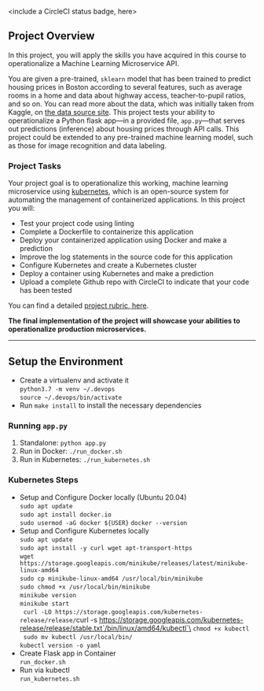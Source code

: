 <include a CircleCI status badge, here>

## Project Overview

In this project, you will apply the skills you have acquired in this course to operationalize a Machine Learning Microservice API. 

You are given a pre-trained, `sklearn` model that has been trained to predict housing prices in Boston according to several features, such as average rooms in a home and data about highway access, teacher-to-pupil ratios, and so on. You can read more about the data, which was initially taken from Kaggle, on [the data source site](https://www.kaggle.com/c/boston-housing). This project tests your ability to operationalize a Python flask app—in a provided file, `app.py`—that serves out predictions (inference) about housing prices through API calls. This project could be extended to any pre-trained machine learning model, such as those for image recognition and data labeling.

### Project Tasks

Your project goal is to operationalize this working, machine learning microservice using [kubernetes](https://kubernetes.io/), which is an open-source system for automating the management of containerized applications. In this project you will:
* Test your project code using linting
* Complete a Dockerfile to containerize this application
* Deploy your containerized application using Docker and make a prediction
* Improve the log statements in the source code for this application
* Configure Kubernetes and create a Kubernetes cluster
* Deploy a container using Kubernetes and make a prediction
* Upload a complete Github repo with CircleCI to indicate that your code has been tested

You can find a detailed [project rubric, here](https://review.udacity.com/#!/rubrics/2576/view).

**The final implementation of the project will showcase your abilities to operationalize production microservices.**

---

## Setup the Environment

* Create a virtualenv and activate it \
`python3.7 -m venv ~/.devops` \
`source ~/.devops/bin/activate`
* Run `make install` to install the necessary dependencies

### Running `app.py`

1. Standalone:  `python app.py`
2. Run in Docker:  `./run_docker.sh`
3. Run in Kubernetes:  `./run_kubernetes.sh`

### Kubernetes Steps

* Setup and Configure Docker locally (Ubuntu 20.04)\
 `sudo apt update`\
 `sudo apt install docker.io`\
 `sudo usermod -aG docker ${USER}`
 `docker --version`
* Setup and Configure Kubernetes locally \
`sudo apt update`\
`sudo apt install -y curl wget apt-transport-https`\
`wget https://storage.googleapis.com/minikube/releases/latest/minikube-linux-amd64`\
`sudo cp minikube-linux-amd64 /usr/local/bin/minikube`\
`sudo chmod +x /usr/local/bin/minikube`\
`minikube version`\
`minikube start`\
` curl -LO https://storage.googleapis.com/kubernetes-release/release/`curl -s https://storage.googleapis.com/kubernetes-release/release/stable.txt`/bin/linux/amd64/kubectl`\
`chmod +x kubectl`\
` sudo mv kubectl /usr/local/bin/`\
`kubectl version -o yaml`
* Create Flask app in Container \
`run_docker.sh`
* Run via kubectl \
`run_kubernetes.sh`
